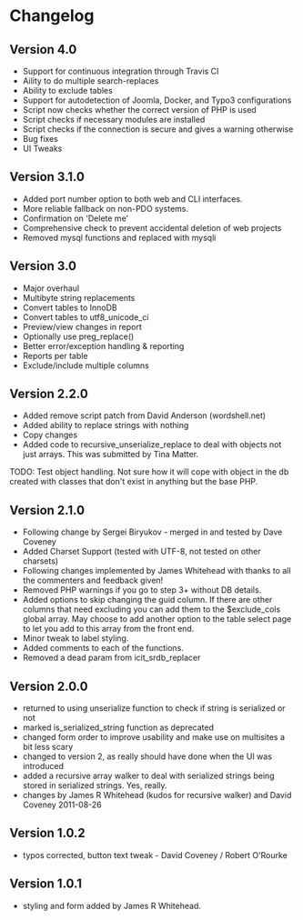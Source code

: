 # Changelog

## Version 4.0
 * Support for continuous integration through Travis CI
 * Aility to do multiple search-replaces
 * Ability to exclude tables
 * Support for autodetection of Joomla, Docker, and Typo3 configurations
 * Script now checks whether the correct version of PHP is used
 * Script checks if necessary modules are installed
 * Script checks if the connection is secure and gives a warning otherwise
 * Bug fixes
 * UI Tweaks

## Version 3.1.0
 * Added port number option to both web and CLI interfaces.
 * More reliable fallback on non-PDO systems.
 * Confirmation on 'Delete me'
 * Comprehensive check to prevent accidental deletion of web projects
 * Removed mysql functions and replaced with mysqli

## Version 3.0
 * Major overhaul
 * Multibyte string replacements
 * Convert tables to InnoDB
 * Convert tables to utf8_unicode_ci
 * Preview/view changes in report
 * Optionally use preg_replace()
 * Better error/exception handling & reporting
 * Reports per table
 * Exclude/include multiple columns

## Version 2.2.0
 * Added remove script patch from David Anderson (wordshell.net)
 * Added ability to replace strings with nothing
 * Copy changes
 * Added code to recursive_unserialize_replace to deal with objects not just arrays. This was submitted by Tina Matter.

 TODO: Test object handling. Not sure how it will cope with object in the
 db created with classes that don't exist in anything but the base PHP.

## Version 2.1.0
 * Following change by Sergei Biryukov - merged in and tested by Dave Coveney
 * Added Charset Support (tested with UTF-8, not tested on other charsets)
 * Following changes implemented by James Whitehead with thanks to all the commenters and feedback given!
 * Removed PHP warnings if you go to step 3+ without DB details.
 * Added options to skip changing the guid column. If there are other columns that need excluding you can add them to the $exclude_cols global array. May choose to add another option to the table select page to let you add to this array from the front end.
 * Minor tweak to label styling.
 * Added comments to each of the functions.
 * Removed a dead param from icit_srdb_replacer

## Version 2.0.0
 * returned to using unserialize function to check if string is serialized or not
 * marked is_serialized_string function as deprecated
 * changed form order to improve usability and make use on multisites a bit less scary
 * changed to version 2, as really should have done when the UI was introduced
 * added a recursive array walker to deal with serialized strings being stored in serialized strings. Yes, really.
 * changes by James R Whitehead (kudos for recursive walker) and David Coveney 2011-08-26

## Version 1.0.2
 * typos corrected, button text tweak - David Coveney / Robert O'Rourke

## Version 1.0.1
 * styling and form added by James R Whitehead.
